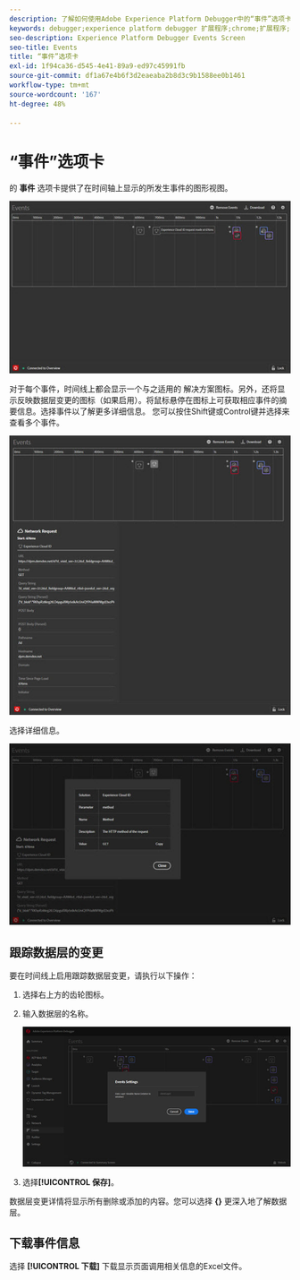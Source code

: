 ```yaml
---
description: 了解如何使用Adobe Experience Platform Debugger中的“事件”选项卡。
keywords: debugger;experience platform debugger 扩展程序;chrome;扩展程序;事件;dtm;target
seo-description: Experience Platform Debugger Events Screen
seo-title: Events
title: “事件”选项卡
exl-id: 1f94ca36-d545-4e41-89a9-ed97c45991fb
source-git-commit: df1a67e4b6f3d2eaeaba2b8d3c9b1588ee0b1461
workflow-type: tm+mt
source-wordcount: '167'
ht-degree: 48%

---
```


# “事件”选项卡

的 **事件** 选项卡提供了在时间轴上显示的所发生事件的图形视图。

![](images/events.jpg)

对于每个事件，时间线上都会显示一个与之适用的 解决方案图标。另外，还将显示反映数据层变更的图标（如果启用）。将鼠标悬停在图标上可获取相应事件的摘要信息。选择事件以了解更多详细信息。 您可以按住Shift键或Control键并选择来查看多个事件。

![](images/events-details.jpg)

选择详细信息。

![](images/events-details-more.jpg)

## 跟踪数据层的变更

要在时间线上启用跟踪数据层变更，请执行以下操作：

1. 选择右上方的齿轮图标。
1. 输入数据层的名称。

   ![](images/event-datalayer.jpg)

1. 选择&#x200B;**[!UICONTROL 保存]**。

数据层变更详情将显示所有删除或添加的内容。您可以选择 **{}** 更深入地了解数据层。

## 下载事件信息

选择 **[!UICONTROL 下载]** 下载显示页面调用相关信息的Excel文件。
